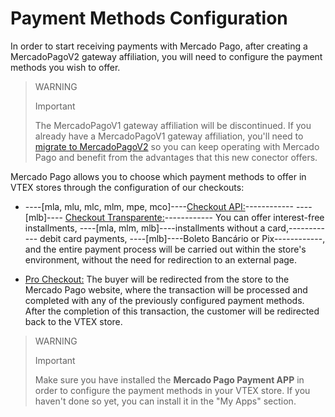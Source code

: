 # Payment Methods Configuration 

In order to start receiving payments with Mercado Pago, after creating a MercadoPagoV2 gateway affiliation, you will need to configure the payment methods you wish to offer.

> WARNING 
> 
> Important
> 
> The MercadoPagoV1 gateway affiliation will be discontinued. If you already have a MercadoPagoV1 gateway affiliation, you'll need to [migrate to MercadoPagoV2](/developers/en/docs/vtex/integration/v1-v2-migration) so you can keep operating with Mercado Pago and benefit from the advantages that this new conector offers.

Mercado Pago allows you to choose which payment methods to offer in VTEX stores through the configuration of our checkouts: 

* ----[mla, mlu, mlc, mlm, mpe, mco]----[Checkout API:](/developers/en/docs/vtex/payments-configuration/checkout-api)------------ ----[mlb]---- [Checkout Transparente:](/developers/es/docs/vtex/payments-configuration/checkout-api)------------ You can offer interest-free installments, ----[mla, mlm, mlb]----installments without a card,------------ debit card payments, ----[mlb]----Boleto Bancário or Pix------------, and the entire payment process will be carried out within the store's environment, without the need for redirection to an external page. 

* [Pro Checkout:](/developers/en/docs/vtex/payments-configuration/checkout-pro) The buyer will be redirected from the store to the Mercado Pago website, where the transaction will be processed and completed with any of the previously configured payment methods. After the completion of this transaction, the customer will be redirected back to the VTEX store. 

> WARNING
> 
> Important 
> 
> Make sure you have installed the **Mercado Pago Payment APP** in order to configure the payment methods in your VTEX store. If you haven't done so yet, you can install it in the "My Apps" section.
